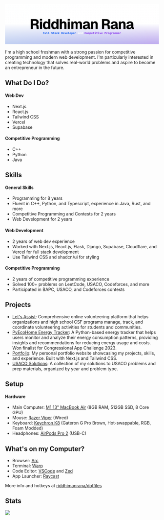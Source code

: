 <picture>
  <source media="(prefers-color-scheme: dark)" srcset="./banners/riddhimanrana-dark.png">
  <img alt="Riddhiman Rana Banner" src="./banners/riddhimanrana-light.png">
</picture>

I'm a high school freshman with a strong passion for competitive programming and modern web development. I'm particularly interested in creating technology that solves real-world problems and aspire to become an entrepreneur in the future.

## What Do I Do?

#### Web Dev
- Next.js
- React.js
- Tailwind CSS
- Vercel
- Supabase

#### Competitive Programming
- C++
- Python
- Java

## Skills

#### General Skills

- Programming for 8 years
- Fluent in C++, Python, and Typescript, experience in Java, Rust, and more
- Competitive Programming and Contests for 2 years
- Web Development for 2 years

#### Web Development

- 2 years of web dev experience
- Worked with Next.js, React.js, Flask, Django, Supabase, Cloudflare, and Vercel for full stack development
- Use Tailwind CSS and shadcn/ui for styling

#### Competitive Programming

- 2 years of competitive programming experience
- Solved 100+ problems on LeetCode, USACO, Codeforces, and more
- Participated in BAPC, USACO, and Codeforces contests

## Projects
- [Let's Assist](https://lets-assist.com): Comprehensive online volunteering platform that helps organizations and high school CSF programs manage, track, and coordinate volunteering activities for students and communities.
- [PyEcoHome Energy Tracker](https://github.com/riddhimanrana/PyEcoHome-Energy-Tracker): A Python-based energy tracker that helps users monitor and analyze their energy consumption patterns, providing insights and recommendations for reducing energy usage and costs. Won finalist for Congressional App Challenge 2023.
- [Portfolio](https://rrcoder0167.is-a.dev): My personal portfolio website showcasing my projects, skills, and experience. Built with Next.js and Tailwind CSS.
- [USACO Solutions](https://github.com/riddhimanrana/usaco-solutions): A collection of my solutions to USACO problems and prep materials, organized by year and problem type.

## Setup

#### Hardware

- Main Computer: [M1 13" MacBook Air](https://support.apple.com/en-us/111883) (8GB RAM, 512GB SSD, 8 Core GPU)
- Mouse: [Razer Viper](https://mysupport.razer.com/app/answers/detail/a_id/3669/~/razer-viper-%7C-rz01-02550-support-%26-faqs) (Wired)
- Keyboard: [Keychron K8](https://www.keychron.com/products/keychron-k8-tenkeyless-wireless-mechanical-keyboard?variant=32018252955737) (Gateron G Pro Brown, Hot-swappable, RGB, Foam Modded)
- Headphones: [AirPods Pro 2](https://support.apple.com/en-us/111851) (USB-C)

## What's on my Computer?

- Browser: [Arc](https://arc.net/)
- Terminal: [Warp](https://warp.dev/)
- Code Editor: [VSCode](https://code.visualstudio.com/) and [Zed](https://zed.dev/)
- App Launcher: [Raycast](https://www.raycast.com/)

More info and hotkeys at [riddhimanrana/dotfiles](https://github.com/riddhimanrana/dotfiles)

## Stats

![](http://github-profile-summary-cards.vercel.app/api/cards/profile-details?username=riddhimanrana&theme=github_dark)
